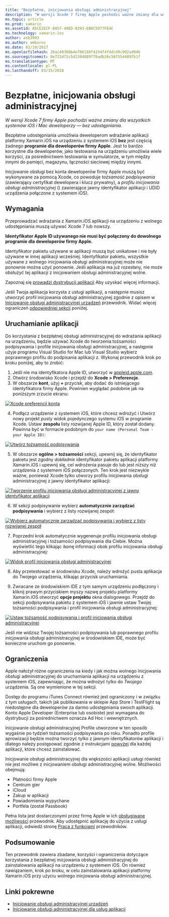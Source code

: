 ```yaml
---
title: "Bezpłatne, inicjowania obsługi administracyjnej"
description: "W wersji Xcode 7 firmy Apple pochodzi ważne zmiany dla wszystkich systemów iOS i Mac deweloperzy — bez udostępniania."
ms.topic: article
ms.prod: xamarin
ms.assetid: A5CE2ECF-8057-49ED-8393-EB0C5977FE4C
ms.technology: xamarin-ios
author: asb3993
ms.author: amburns
ms.date: 03/19/2017
ms.openlocfilehash: 26ac40360b4e706180f4154f4fddcd9c992ad94b
ms.sourcegitcommit: 8e722d72c5d1384889f70adb26c5675544897b1f
ms.translationtype: MT
ms.contentlocale: pl-PL
ms.lasthandoff: 03/15/2018
---
```

# <a name="free-provisioning"></a>Bezpłatne, inicjowania obsługi administracyjnej

_W wersji Xcode 7 firmy Apple pochodzi ważne zmiany dla wszystkich systemów iOS i Mac deweloperzy — bez udostępniania._

Bezpłatne udostępniania umożliwia deweloperom wdrażanie aplikacji platformy Xamarin.iOS na urządzeniu z systemem iOS **bez** jest częścią żadnego **programie dla deweloperów firmy Apple**. Jest to bardzo korzystne dla deweloperów, jako testowania na urządzeniu umożliwia wiele korzyści, za pośrednictwem testowania w symulatorze, w tym między innymi do pamięci, magazynu, łączności sieciowej między innymi.

Inicjowanie obsługi bez konta deweloperów firmy Apple muszą być wykonywane za pomocą Xcode, co powoduje *tożsamość podpisywania* (zawierający certyfikat dewelopera i klucz prywatny), a *profilu inicjowania obsługi administracyjnej* () zawierające jawny identyfikator aplikacji i UDID urządzenia połączone z systemem iOS).

## <a name="requirements"></a>Wymagania

Przeprowadzać wdrażania z Xamarin.iOS aplikacji na urządzeniu z wolnego udostępniania muszą używać Xcode 7 lub nowszy.

**Identyfikator Apple ID używanego nie musi być połączony do dowolnego programie dla deweloperów firmy Apple.**

Identyfikator pakietu używane w aplikacji muszą być unikatowe i nie były używane w innej aplikacji wcześniej. Identyfikator pakietu, wszystkie używane z wolnego inicjowania obsługi administracyjnej może nie ponownie można użyć ponownie. Jeśli aplikacja ma już rozesłany, nie może obsłużyć tej aplikacji z inicjowaniem obsługi administracyjnej wolne. 

Zapoznaj się [prowadzi dystrybucji aplikacji](~/ios/deploy-test/app-distribution/index.md) Aby uzyskać więcej informacji.

Jeśli Twoja aplikacja korzysta z usługi aplikacji, a następnie musisz utworzyć profil inicjowania obsługi administracyjnej zgodnie z opisem w [Inicjowanie obsługi administracyjnej urządzeń](~/ios/get-started/installation/device-provisioning/index.md#appservices) przewodnik. Widać więcej ograniczeń [odpowiedniej sekcji](#limitations) poniżej.


## <a name="a-namelaunching--launching-your-app"></a><a name="launching" /> Uruchamianie aplikacji

Do korzystania z bezpłatnej obsługi administracyjnej do wdrażania aplikacji na urządzeniu, będzie używać Xcode do tworzenia tożsamości podpisywania i profile inicjowania obsługi administracyjnej, a następnie użyje programu Visual Studio for Mac lub Visual Studio wybierz poprawnego profilu do podpisania aplikacji z. Wykonaj przewodnik krok po kroku poniżej, aby to zrobić:

1. Jeśli nie ma identyfikatora Apple ID, utworzyć w [appleid.apple.com](https://appleid.apple.com/account).
2. Otwórz środowisko Xcode i przejdź do **Xcode > Preferencje**.
3. W obszarze **kont**, użyj  **+**  przycisk, aby dodać do istniejącego identyfikatora firmy Apple. Powinien wyglądać podobnie jak na poniższym zrzucie ekranu:

  [![](free-provisioning-images/launchapp1.png "Xcode preferencji konta")](free-provisioning-images/launchapp1.png#lightbox)

4. Podłącz urządzenie z systemem iOS, które chcesz wdrożyć i Utwórz nowy projekt pusty widok pojedynczego systemu iOS w programie Xcode. Ustaw **zespołu** listy rozwijanej Apple ID, który został dodany. Powinna być w formacie podobnym do `your name (Personal Team - your Apple ID)`:

  [![](free-provisioning-images/launchapp2.png "Utwórz tożsamość podpisywania")](free-provisioning-images/launchapp2.png#lightbox)

5. W obszarze **ogólne > tożsamości** sekcji, upewnij się, że identyfikator pakietu jest zgodny _dokładnie_ identyfikator pakietu aplikacji platformy Xamarin.iOS i upewnij się, cel wdrożenia pasuje do lub jest niższy niż urządzenia z systemem iOS połączonych. Ten krok jest niezwykle ważne, ponieważ Xcode tylko utworzy profilu inicjowania obsługi administracyjnej z jawny identyfikator aplikacji:

  [![](free-provisioning-images/launchapp5.png "Tworzenie profilu inicjowania obsługi administracyjnej z jawny identyfikator aplikacji")](free-provisioning-images/launchapp5.png#lightbox)

6. W sekcji podpisywanie wybierz **automatycznie zarządzać podpisywania** i wybierz z listy rozwijanej zespół:

  [![](free-provisioning-images/launchapp6.png "Wybierz automatycznie zarządzać podpisywania i wybierz z listy rozwijanej zespół")](free-provisioning-images/launchapp6.png#lightbox)

7. Poprzedni krok automatycznie wygeneruje profilu inicjowania obsługi administracyjnej i tożsamości podpisywania dla Ciebie. Można wyświetlić tego klikając ikonę informacji obok profilu inicjowania obsługi administracyjnej:

  [![](free-provisioning-images/launchapp7.png "Widok profil inicjowania obsługi administracyjnej")](free-provisioning-images/launchapp7.png#lightbox)

8. Aby przetestować w środowisku Xcode, należy wdrożyć pusta aplikacja do Twojego urządzenia, klikając przycisk uruchamiania.

9. Zwracane ze środowiskiem IDE z tym samym urządzeniu podłączony i kliknij prawym przyciskiem myszy nazwę projektu platformy Xamarin.iOS otworzyć **opcje projektu** okna dialogowego. Przejdź do sekcji podpisywania pakietu z systemem iOS i jawnie ustaw Twojej tożsamości podpisywania i profil inicjowania obsługi administracyjnej:

  [![](free-provisioning-images/launchapp8.png "Ustaw tożsamość podpisywania i profil inicjowania obsługi administracyjnej")](free-provisioning-images/launchapp8.png#lightbox)

Jeśli nie widzisz Twojej tożsamości podpisywania lub poprawnego profilu inicjowania obsługi administracyjnej w środowiskiem IDE, może być konieczne uruchom go ponownie.


## <a name="a-namelimitations-limitations"></a><a name="limitations" />Ograniczenia

Apple nałożył różne ograniczenia na kiedy i jak można wolnego inicjowania obsługi administracyjnej do uruchamiania aplikacji na urządzeniu z systemem iOS, zapewniając, że można wdrożyć tylko do *Twojego* urządzenia. Są one wymienione w tej sekcji.

Dostęp do programu iTunes Connect również jest ograniczony i w związku z tym usługach, takich jak publikowania w sklepie App Store i TestFlight są niedostępne dla deweloperów za darmo udostępniania swoich aplikacji. Konto Apple Developer (Enterprise lub osobiste) jest wymagana do dystrybucji za pośrednictwem oznacza Ad Hoc i wewnętrznych.

Inicjowanie obsługi administracyjnej Profile utworzone w ten sposób wygaśnie po tydzień tożsamości podpisywania po roku. Ponadto profile aprowizacji będzie można tworzyć tylko z jawnym identyfikatorów aplikacji i dlatego należy postępować zgodnie z instrukcjami [powyżej](#launching) dla każdej aplikacji, które chcesz zainstalować.

Inicjowanie obsługi administracyjnej dla większości aplikacji usługi również nie jest możliwe z inicjowaniem obsługi administracyjnej wolne. Możliwości obejmują:

- Płatności firmy Apple
- Centrum gier
- iCloud
- Zakup w aplikacji
- Powiadomienia wypychane
- Portfela (został Passbook)

Pełna lista jest dostarczonymi przez firmę Apple w ich [obsługiwane możliwości](https://developer.apple.com/library/prerelease/ios/documentation/IDEs/Conceptual/AppDistributionGuide/SupportedCapabilities/SupportedCapabilities.html#//apple_ref/doc/uid/TP40012582-CH38-SW1) przewodnik. Aby udostępnić aplikację do użycia z usługi aplikacji, odwiedź stronę [Praca z funkcjami](~/ios/deploy-test/provisioning/capabilities/index.md) przewodników.


## <a name="summary"></a>Podsumowanie

Ten przewodnik zawiera zbadane, korzyści i ograniczenia dotyczące korzystania z bezpłatnej inicjowania obsługi administracyjnej do zainstalowania aplikacji na urządzeniu z systemem iOS. On również nawiązaniem, krok po kroku, w celu zainstalowania aplikacji platformy Xamarin.iOS przy użyciu wolnego inicjowania obsługi administracyjnej.

## <a name="related-links"></a>Linki pokrewne

- [Inicjowanie obsługi administracyjnej urządzeń](~/ios/get-started/installation/device-provisioning/index.md)
- [Inicjowanie obsługi administracyjnej dla usług aplikacji](~/ios/get-started/installation/device-provisioning/index.md#appservices)
